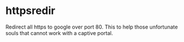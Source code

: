 # httpsredir
Redirect all https to google over port 80.
This to help those unfortunate souls that cannot work with a captive portal.
